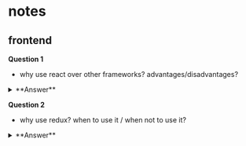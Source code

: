 # notes

## frontend

**Question 1**

* why use react over other frameworks? advantages/disadvantages?

<details><summary>**Answer**</summary><p>

React is well known for its ease of use, reusability, and modularity as your code base grows. 
  
**PROS**
- Create reusable UI components
- Easy to learn; It combines the use of HTML and Javascript
- Efficiency when updating the UI. Compared to updating the whole web page (all the components) it updates specific components that trigger when needed.
- High Performance - allows for fast and reposive UI

**CONS**
- Focuses on View more in Model-View-Controller (MVC) pattern. Model and Controller aspect must be integrated with additional tools.
- JSX learning curve
- Fast-paced development may make it hard to keep learning all the new tools with each update.

</p></details>

**Question 2**

* why use redux? when to use it / when not to use it?

<details><summary>**Answer**</summary><p>

Redux is a useful state management tool that makes it easier to mangage the state of your application with the ease of accessing and updating the state globally vs. locally for each component.  This removes the complications of passing the state up and down between compoments. 

*When to use it?*
- A good amount of data is being passed between components.
- If you have difficulty detecting/tracing changes to the state.

*When not to use it?*
- Barely any data is not being passed between components.
- If you already have a predefined way of sharing and arranging the state across compoments.

</p></details>
